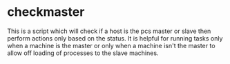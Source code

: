# checkmaster
This is a script which will check if a host is the pcs master or slave then perform actions only based on the status.  It is helpful for running tasks only when a machine is the master or only when a machine isn't the master to allow off loading of processes to the slave machines.

